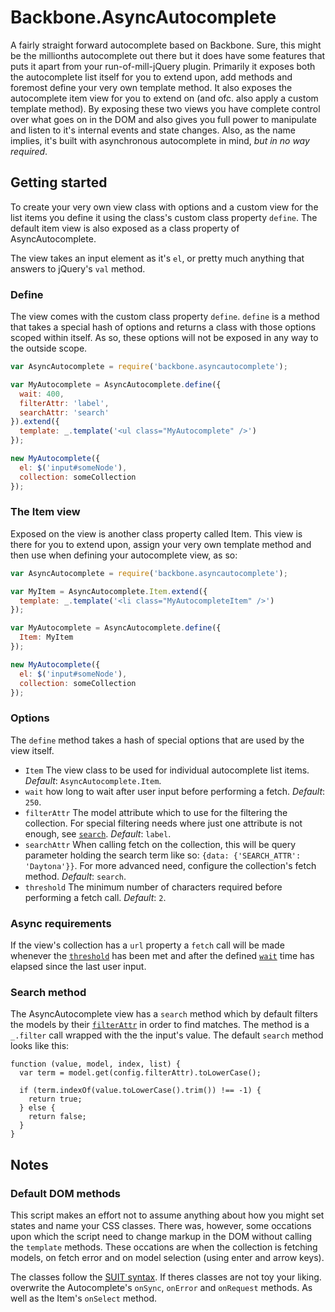 # Backbone.AsyncAutocomplete

A fairly straight forward autocomplete based on Backbone. Sure, this might be the millionths autocomplete out there but it does have some features that puts it apart from your run-of-mill-jQuery plugin. Primarily it exposes both the autocomplete list itself for you to extend upon, add methods and foremost define your very own template method. It also exposes the autocomplete item view for you to extend on (and ofc. also apply a custom template method). By exposing these two views you have complete control over what goes on in the DOM and also gives you full power to manipulate and listen to it's internal events and state changes. Also, as the name implies, it's built with asynchronous autocomplete in mind, *but in no way required*.

## Getting started

To create your very own view class with options and a custom view for the list items you define it using the class's custom class property `define`. The default item view is also exposed as a class property of AsyncAutocomplete.

The view takes an input element as it's `el`, or pretty much anything that answers to jQuery's `val` method.

### Define

The view comes with the custom class property `define`. `define` is a method that takes a special hash of options and returns a class with those options scoped within itself. As so, these options will not be exposed in any way to the outside scope.

```javascript
var AsyncAutocomplete = require('backbone.asyncautocomplete');

var MyAutocomplete = AsyncAutocomplete.define({
  wait: 400,
  filterAttr: 'label',
  searchAttr: 'search'
}).extend({
  template: _.template('<ul class="MyAutocomplete" />')
});

new MyAutocomplete({
  el: $('input#someNode'),
  collection: someCollection
});
```

### The Item view

Exposed on the view is another class property called Item. This view is there for you to extend upon, assign your very own template method and then use when defining your autocomplete view, as so:

```javascript
var AsyncAutocomplete = require('backbone.asyncautocomplete');

var MyItem = AsyncAutocomplete.Item.extend({
  template: _.template('<li class="MyAutocompleteItem" />')
});

var MyAutocomplete = AsyncAutocomplete.define({
  Item: MyItem
});

new MyAutocomplete({
  el: $('input#someNode'),
  collection: someCollection
});
```

### Options

The `define` method takes a hash of special options that are used by the view itself.

- `Item` The view class to be used for individual autocomplete list items. *Default*: `AsyncAutocomplete.Item`.
- `wait` how long to wait after user input before performing a fetch. *Default*: `250`.
- `filterAttr` The model attribute which to use for the filtering the collection. For special filtering needs where just one attribute is not enough, see [`search`](#search-method). *Default*: `label`.
- `searchAttr` When calling fetch on the collection, this will be query parameter holding the search term like so: `{data: {'SEARCH_ATTR': 'Daytona'}}`. For more advanced need, configure the collection's fetch method. *Default*: `search`.
- `threshold` The minimum number of characters required before performing a fetch call. *Default*: `2`.

### Async requirements

If the view's collection has a `url` property a `fetch` call will be made whenever the [`threshold`](#options) has been met and after the defined [`wait`](#options) time has elapsed since the last user input.

### Search method

The AsyncAutocomplete view has a `search` method which by default filters the models by their [`filterAttr`](#options) in order to find matches. The method is a `_.filter` call wrapped with the the input's value. The default `search` method looks like this:

```javascripts
function (value, model, index, list) {
  var term = model.get(config.filterAttr).toLowerCase();

  if (term.indexOf(value.toLowerCase().trim()) !== -1) {
    return true;
  } else {
    return false;
  }
}
```

## Notes

### Default DOM methods

This script makes an effort not to assume anything about how you might set states and name your CSS classes. There was, however, some occations upon which the script need to change markup in the DOM without calling the `template` methods. These occations are when the collection is fetching models, on fetch error and on model selection (using enter and arrow keys).

The classes follow the [SUIT syntax](http://suitcss.github.io). If theres classes are not toy your liking. overwrite the Autocomplete's `onSync`, `onError` and `onRequest` methods. As well as the Item's `onSelect` method.
